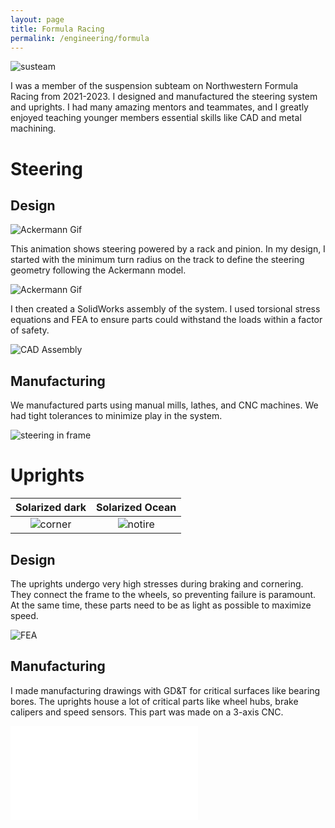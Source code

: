 ```yaml
---
layout: page
title: Formula Racing
permalink: /engineering/formula
---
```


![susteam](/assets/img/formula/NFR22team.jpg)  

I was a member of the suspension subteam on Northwestern Formula Racing from 2021-2023. I designed and manufactured the steering system and uprights. I had many amazing mentors and teammates, and I greatly enjoyed teaching younger members essential skills like CAD and metal machining.

# Steering

## Design

![Ackermann Gif](/assets/img/formula/ackermannsteer.gif)  

This animation shows steering powered by a rack and pinion. In my design, I started with the minimum turn radius on the track to define the steering geometry following the Ackermann model.

![Ackermann Gif](/assets/img/formula/ackermansketch.png)  


I then created a SolidWorks assembly of the system. I used torsional stress equations and FEA to ensure parts could withstand the loads within a factor of safety.  

![CAD Assembly](/assets/img/formula/steering_frame_assembly.jpg)  

## Manufacturing

We manufactured parts using manual mills, lathes, and CNC machines. We had tight tolerances to minimize play in the system.  

![steering in frame](/assets/img/formula/steering_in_frame.jpg)

# Uprights

Solarized dark             |  Solarized Ocean
:-------------------------:|:-------------------------:
![corner](/assets/img/upright.png)  |  ![notire](/assets/img/formula/notire.png)

## Design



The uprights undergo very high stresses during braking and cornering. They connect the frame to the wheels, so preventing failure is paramount. At the same time, these parts need to be as light as possible to maximize speed.

![FEA](/assets/img/formula/fea.png)

## Manufacturing

I made manufacturing drawings with GD&T for critical surfaces like bearing bores. The uprights house a lot of critical parts like wheel hubs, brake calipers and speed sensors. This part was made on a 3-axis CNC. 

![Upright Drawing](/assets/img/formula/uprightdrawing.pdf)






